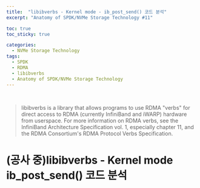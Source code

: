 ```yaml
---
title:  "libibverbs - Kernel mode - ib_post_send() 코드 분석"
excerpt: "Anatomy of SPDK/NVMe Storage Technology #11"

toc: true
toc_sticky: true

categories:
  - NVMe Storage Technology
tags:
  - SPDK
  - RDMA
  - libibverbs
  - Anatomy of SPDK/NVMe Storage Technology
---
```


<br>

> libibverbs is a library that allows programs to use RDMA "verbs" for direct access to RDMA (currently InfiniBand and iWARP) hardware from userspace. For more information on RDMA verbs, see the InfiniBand Architecture Specification vol. 1, especially chapter 11, and the RDMA Consortium's RDMA Protocol Verbs Specification.

# (공사 중)libibverbs - Kernel mode ib_post_send() 코드 분석

